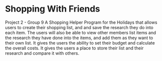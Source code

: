 # Shopping With Friends
Project 2 - Group 9
A Shopping Helper Program for the Holidays that allows users to create their shopping list, and and save the research they do into each item.  The users will also be able to view other members list items and the research they have done into the items, and add them as they want to their own list.  It gives the users the ability to set their budget and calculate the overall costs.  It gives the users a place to store their list and their research and compare it with others.
